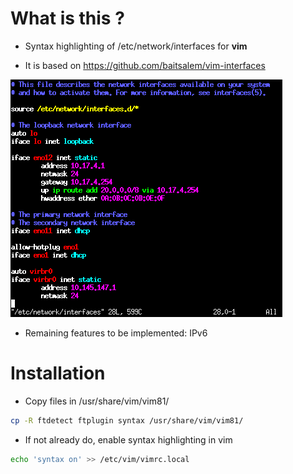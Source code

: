 # What is this ?

* Syntax highlighting of /etc/network/interfaces for **vim**

* It is based on https://github.com/baitsalem/vim-interfaces

![Example](./screenshots/example_1_vim_etc_network_interfaces.png)

* Remaining features to be implemented: IPv6

# Installation

* Copy files in /usr/share/vim/vim81/
```bash
cp -R ftdetect ftplugin syntax /usr/share/vim/vim81/
```

* If not already do, enable syntax highlighting in vim
```bash
echo 'syntax on' >> /etc/vim/vimrc.local
```
